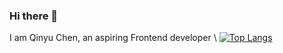 ### Hi there 👋

<!--
**chloeqino/chloeqino** is a ✨ _special_ ✨ repository because its `README.md` (this file) appears on your GitHub profile.

Here are some ideas to get you started:

- 🔭 I’m currently working on ...
- 🌱 I’m currently learning ...
- 👯 I’m looking to collaborate on ...
- 🤔 I’m looking for help with ...
- 💬 Ask me about ...
- 📫 How to reach me: ...
- 😄 Pronouns: ...
- ⚡ Fun fact: ...
-->
I am Qinyu Chen, an aspiring Frontend developer
\\
[![Top Langs](https://github-readme-stats.vercel.app/api/top-langs/?username=chloeqino)](https://github.com/chloeqino/github-readme-stats)
